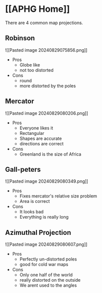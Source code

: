 # [[APHG Home]]

There are 4 common map projections.
## Robinson
![[Pasted image 20240829075856.png]]
- Pros
	- Globe like
	- not too distorted
- Cons
	- round
	- more distorted by the poles
## Mercator
![[Pasted image 20240829080206.png]]
- Pros
	- Everyone likes it
	- Rectangular
	- Shapes are accurate
	- directions are correct
- Cons
	- Greenland is the size of Africa
## Gall-peters
![[Pasted image 20240829080349.png]]
- Pros
	- Fixes mercator's relative size problem
	- Area is correct
- Cons
	- It looks bad
	- Everything is really long
## Azimuthal Projection
![[Pasted image 20240829080607.png]]
- Pros
	- Perfectly un-distorted poles
	- good for cold war maps
- Cons
	- Only one half of the world
	- really distorted on the outside
	- We arent used to the angles